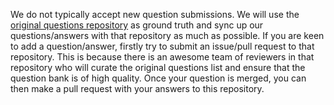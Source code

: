 We do not typically accept new question submissions. We will use the [original questions repository](https://github.com/h5bp/Front-end-Developer-Interview-Questions) as ground truth and sync up our questions/answers with that repository as much as possible. If you are keen to add a question/answer, firstly try to submit an issue/pull request to that repository. This is because there is an awesome team of reviewers in that repository who will curate the original questions list and ensure that the question bank is of high quality. Once your question is merged, you can then make a pull request with your answers to this repository.
